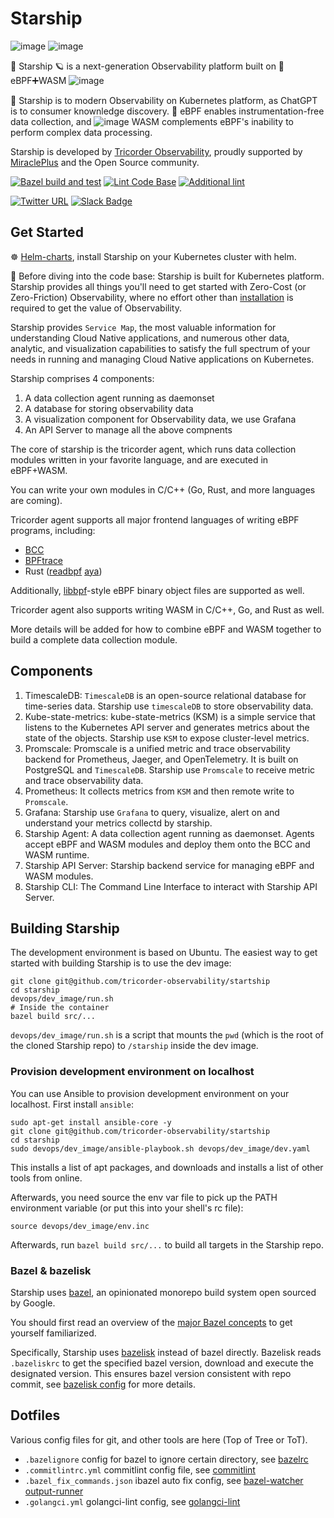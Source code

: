 # Starship

![image](https://user-images.githubusercontent.com/112656580/219543149-2e2bbebc-1891-4dcb-ba66-0f8b7f1bcd68.png)
![image](https://user-images.githubusercontent.com/112656580/219542981-5a4e5fb1-0603-4c0b-91e2-c94c36a92c0b.png)

🖖 Starship 🪐 is a next-generation Observability platform built on 🐝 eBPF➕WASM ![image](https://user-images.githubusercontent.com/112656580/219543881-046af389-ca10-4dda-b79a-a60088a1220a.png)

🚀 Starship is to modern Observability on Kubernetes platform, as ChatGPT is
to consumer knownledge discovery.
🐝 eBPF enables instrumentation-free data collection, and ![image](https://user-images.githubusercontent.com/112656580/219543881-046af389-ca10-4dda-b79a-a60088a1220a.png) WASM complements eBPF's
inability to perform complex data processing.

Starship is developed by [Tricorder Observability](https://tricorder.dev/),
proudly supported by [MiraclePlus](https://www.miracleplus.com/) and the Open Source
community.

[![Bazel build and test](https://github.com/tricorder-observability/starship/actions/workflows/build-and-test.yml/badge.svg?event=pull_request)](https://github.com/tricorder-observability/starship/actions/workflows/build-and-test.yml)
[![Lint Code Base](https://github.com/tricorder-observability/starship/actions/workflows/super-linter.yaml/badge.svg?event=pull_request)](https://github.com/tricorder-observability/starship/actions/workflows/super-linter.yaml)
[![Additional lint](https://github.com/tricorder-observability/starship/actions/workflows/additional_lint.yml/badge.svg?event=pull_request)](https://github.com/tricorder-observability/starship/actions/workflows/additional_lint.yml)

[![Twitter URL](https://img.shields.io/twitter/url/https/twitter.com/bukotsunikki.svg?style=plastic&label=Follow%20%40tricorder_o11y)](https://twitter.com/tricorder_o11y)
[![Slack Badge](https://img.shields.io/badge/Slack-4A154B?logo=slack&logoColor=fff&style=plastic&label=Join%20Tricorder)](https://join.slack.com/t/tricorderobse-mfl6648/shared_invite/zt-1oxqtq793-rRA03FN1YuyCiQrN_TrZoQ)

## Get Started

☸️ [Helm-charts](https://github.com/tricorder-observability/helm-charts), install Starship
on your Kubernetes cluster with helm.

🤿 Before diving into the code base:
Starship is built for Kubernetes platform. Starship provides all things you'll need to
get started with Zero-Cost (or Zero-Friction) Observability,
where no effort other than [installation](https://tricorder-observability.github.io/helm-charts/)
is required to get the value of Observability.

Starship provides `Service Map`, the most valuable information
for understanding Cloud Native applications,
and numerous other data, analytic, and
visualization capabilities to satisfy
the full spectrum of your needs in running
and managing Cloud Native applications
on Kubernetes.

Starship comprises 4 components:
1. A data collection agent running as daemonset
2. A database for storing observability data
3. A visualization component for Observability data,
   we use Grafana
4. An API Server to manage all the above compnents

The core of starship is the tricorder agent,
which runs data collection modules written in
your favorite language, and are executed in eBPF+WASM.

You can write your own modules in
C/C++ (Go, Rust, and more languages are coming).

Tricorder agent supports all major frontend languages
of writing eBPF programs, including:
* [BCC](https://github.com/iovisor/bcc)
* [BPFtrace](https://github.com/iovisor/bpftrace)
* Rust ([readbpf](https://github.com/foniod/redbpf) [aya](https://github.com/aya-rs/aya))

Additionally, [libbpf](https://github.com/libbpf/libbpf)-style eBPF binary object files
are supported as well.

Tricorder agent also supports writing WASM in C/C++, Go, and Rust as well.

More details will be added for how to combine eBPF and WASM
together to build a complete data collection module.

## Components

1. TimescaleDB: `TimescaleDB` is an open-source relational database for time-series data. Starship use `timescaleDB` to store observability data.
2. Kube-state-metrics: kube-state-metrics (KSM) is a simple service that listens to the Kubernetes API server and generates metrics about the state of the objects. Starship use `KSM` to expose cluster-level metrics.
3. Promscale: Promscale is a unified metric and trace observability backend for Prometheus, Jaeger, and OpenTelemetry. It is built on PostgreSQL and `TimescaleDB`. Starship use `Promscale` to receive metric and trace observability data.
3. Prometheus: It collects metrics from `KSM` and then remote write to `Promscale`.
4. Grafana: Starship use `Grafana` to query, visualize, alert on and understand your metrics collectd by starship. 
5. Starship Agent: A data collection agent running as daemonset. Agents accept eBPF and WASM modules and deploy them onto the BCC and WASM runtime.
6. Starship API Server: Starship backend service for managing eBPF and WASM modules.
7. Starship CLI: The Command Line Interface to interact with Starship API Server.

## Building Starship

The development environment is based on Ubuntu.
The easiest way to get started with building Starship is to use the dev image:

```
git clone git@github.com/tricorder-observability/startship
cd starship
devops/dev_image/run.sh
# Inside the container
bazel build src/...
```

`devops/dev_image/run.sh` is a script that mounts the `pwd` (which is the root
of the cloned Starship repo) to `/starship` inside the dev image.

### Provision development environment on localhost
You can use Ansible to provision development environment on your localhost.
First install `ansible`:

```
sudo apt-get install ansible-core -y
git clone git@github.com/tricorder-observability/startship
cd starship
sudo devops/dev_image/ansible-playbook.sh devops/dev_image/dev.yaml
```

This installs a list of apt packages, and downloads and installs a list of other
tools from online.

Afterwards, you need source the env var file to pick up the PATH environment
variable (or put this into your shell's rc file):
```
source devops/dev_image/env.inc
```

Afterwards, run `bazel build src/...` to build all targets in the Starship repo.

### Bazel & bazelisk

Starship uses [bazel](https://bazel.build/), an opinionated monorepo build
system open sourced by Google.

You should first read an overview of the
[major Bazel concepts](https://bazel.build/concepts/build-ref)
to get yourself familiarized.

Specifically, Starship uses [bazelisk](https://github.com/bazelbuild/bazelisk)
instead of bazel directly. Bazelisk reads `.bazeliskrc` to get the specified
bazel version, download and execute the designated version. This ensures bazel
version consistent with repo commit, see [bazelisk config](
https://github.com/bazelbuild/bazelisk#how-does-bazelisk-know-which-bazel-version-to-run)
for more details.

## Dotfiles

Various config files for git, and other tools are here (Top of Tree or ToT).

* `.bazelignore` config for bazel to ignore certain directory, see [bazelrc](https://bazel.build/run/bazelrc)
* `.commitlintrc.yml` commitlint config file, see [commitlint](https://github.com/conventional-changelog/commitlint)
* `.bazel_fix_commands.json` ibazel auto fix config, see [bazel-watcher output-runner](https://github.com/bazelbuild/bazel-watcher#output-runner)
* `.golangci.yml` golangci-lint config, see [golangci-lint](https://github.com/golangci/golangci-lint)
